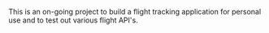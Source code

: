 This is an on-going project to build a flight tracking application for personal use and to test out various flight API's. 